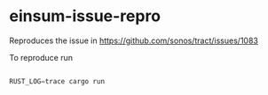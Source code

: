 # einsum-issue-repro

Reproduces the issue in https://github.com/sonos/tract/issues/1083

To reproduce run 

```rust 

RUST_LOG=trace cargo run 

```
